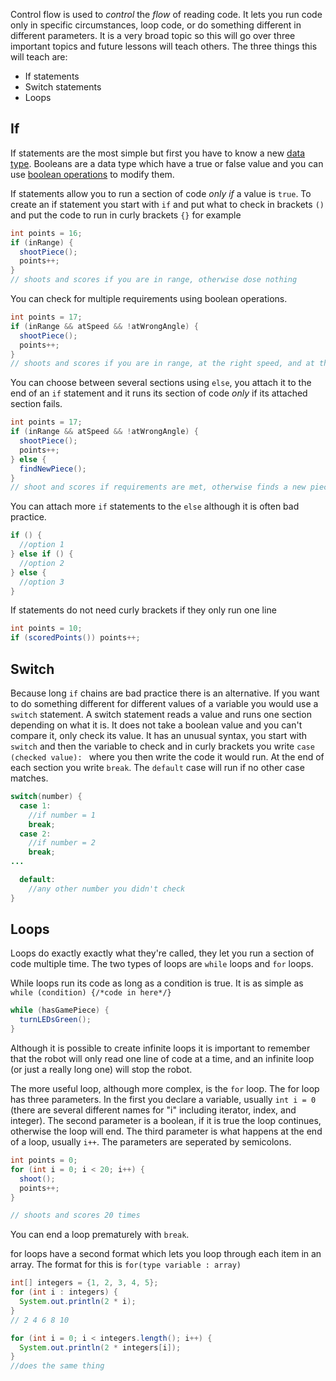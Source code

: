 Control flow is used to *control* the *flow* of reading code. It lets you run code only in specific circumstances, loop code, or do something different in different parameters. It is a very broad topic so this will go over three important topics and future lessons will teach others. The three things this will teach are:
- If statements
- Switch statements
- Loops


If
---

If statements are the most simple but first you have to know a new [data type](https://github.com/watermelone1/2025-Programming-Curriculum/blob/main/Week%201/Variables.md#more-types).
Booleans are a data type which have a true or false value and you can use [boolean operations](https://github.com/watermelone1/2025-Programming-Curriculum/blob/main/Week%201/Operators.md#boolean-comparisons) to modify them.

If statements allow you to run a section of code *only if* a value is `true`. To create an if statement you start with `if` and put what to check in brackets `()` and put the code to run in curly brackets `{}` for example

```java
int points = 16;
if (inRange) {
  shootPiece();
  points++;
}
// shoots and scores if you are in range, otherwise dose nothing
```

You can check for multiple requirements using boolean operations.
```java
int points = 17;
if (inRange && atSpeed && !atWrongAngle) {
  shootPiece();
  points++;
}
// shoots and scores if you are in range, at the right speed, and at the right angle
```
You can choose between several sections using `else`, you attach it to the end of an `if` statement and it runs its section of code *only* if its attached section fails.

```java
int points = 17;
if (inRange && atSpeed && !atWrongAngle) {
  shootPiece();
  points++;
} else {
  findNewPiece();
}
// shoot and scores if requirements are met, otherwise finds a new piece to shoot
```

You can attach more `if` statements to the `else` although it is often bad practice.

```java
if () {
  //option 1
} else if () {
  //option 2
} else {
  //option 3
}
```

If statements do not need curly brackets if they only run one line

```java
int points = 10;
if (scoredPoints()) points++;
```


Switch
---

Because long `if` chains are bad practice there is an alternative. If you want to do something different for different values of a variable you would use a `switch` statement. A switch statement reads a value and runs one section depending on what it is. It does not take a boolean value and you can't compare it, only check its value. It has an unusual syntax, you start with `switch` and then the variable to check and in curly brackets you write `case (checked value): ` where you then write the code it would run. At the end of each section you write `break`. The `default` case will run if no other case matches.

```java
switch(number) {
  case 1:
    //if number = 1
    break;
  case 2:
    //if number = 2
    break;
...

  default:
    //any other number you didn't check
}
```

Loops
---

Loops do exactly exactly what they're called, they let you run a section of code multiple time. The two types of loops are `while` loops and `for` loops.

While loops run its code as long as a condition is true. It is as simple as `while (condition) {/*code in here*/}`

```java
while (hasGamePiece) {
  turnLEDsGreen();
}
```
Although it is possible to create infinite loops it is important to remember that the robot will only read one line of code at a time, and an infinite loop (or just a really long one) will stop the robot.

The more useful loop, although more complex, is the `for` loop. The for loop has three parameters. In the first you declare a variable, usually `int i = 0` (there are several different names for "i" including iterator, index, and integer). The second parameter is a boolean, if it is true the loop continues, otherwise the loop will end. The third parameter is what happens at the end of a loop, usually `i++`. The parameters are seperated by semicolons.

```java
int points = 0;
for (int i = 0; i < 20; i++) {
  shoot();
  points++;
}

// shoots and scores 20 times
```

You can end a loop prematurely with `break`.

for loops have a second format which lets you loop through each item in an array. The format for this is `for(type variable : array)`

```java
int[] integers = {1, 2, 3, 4, 5};
for (int i : integers) {
  System.out.println(2 * i);
}
// 2 4 6 8 10

for (int i = 0; i < integers.length(); i++) {
  System.out.println(2 * integers[i]);
}
//does the same thing
```

